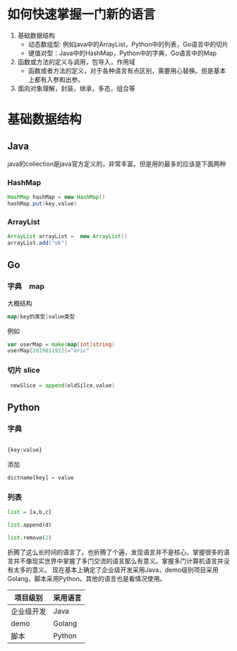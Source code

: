 如何快速掌握一门新的语言
===


1. 基础数据结构
    * 动态数组型: 例如java中的ArrayList，Python中的列表，Go语言中的切片
    * 键值对型：Java中的HashMap，Python中的字典，Go语言中的Map
1. 函数或方法的定义与调用，包导入，作用域
    * 函数或者方法的定义，对于各种语言有点区别，需要用心替换。但是基本上都有入参和出参。
1. 面向对象理解，封装，继承，多态，组合等


# 基础数据结构

## Java
java的collection是java官方定义的，非常丰富。但是用的最多的应该是下面两种
### HashMap
```java
HashMap hashMap = new HashMap()
hashMap.put(key,value)

```

### ArrayList

```java
ArrayList arrayList =  new ArrayList()
arrayList.add("ok")
```

## Go

### 字典　map

大概结构
```go
map[key的类型]value类型
```
例如
```go
var userMap = make(map[int]string)
userMap[2019011922]="eric"
```

### 切片 slice

```go
 newSlice = append(oldSilce,value)
```

## Python

### 字典
```python

{key:value}

```
添加
```python
dictname[key] = value
```
### 列表

```python
list = [a,b,c]

list.append(d)

list.remove(2)
```



折腾了这么长时间的语言了。也折腾了个遍，发现语言并不是核心。掌握很多的语言并不像现实世界中掌握了多门交流的语言那么有意义。掌握多门计算机语言并没有太多的意义。
现在基本上确定了企业级开发采用Java，demo级别项目采用Golang，脚本采用Python。其他的语言也是看情况使用。

项目级别 | 采用语言
--- | ---
 企业级开发 | Java
 demo | Golang
 脚本 | Python
